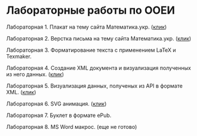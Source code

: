 # Лабораторные работы по ООЕИ

Лабораторная 1. Плакат на тему сайта Математика.укр. (<a href="http://NightHat.github.io/lab-1/index.html" target="_blank">клик</a>)

Лабораторная 2. Верстка письма на тему сайта Математика.укр. (<a href="http://NightHat.github.io/lab-2/letter2.html" target="_blank">клик</a>)

Лабораторная 3. Форматирование текста с применением LaTeX и Texmaker.

Лабораторная 4. Создание XML документа и визуализация полученных из него данных.  (<a href="http://NightHat.github.io/lab-4/index.html" target="_blank">клик</a>)
 
Лабораторная 5. Визуализация данных, полученых из API в формате XML. (<a href="http://NightHat.github.io/lab-5/index.html" target="_blank">клик</a>)

Лабораторная 6. SVG анимация. (<a href="http://NightHat.github.io/lab-6/index.html" target="_blank">клик</a>)

Лабораторная 7. Буклет в формате ePub.

Лабораторная 8. MS Word макрос. (еще не готово)
